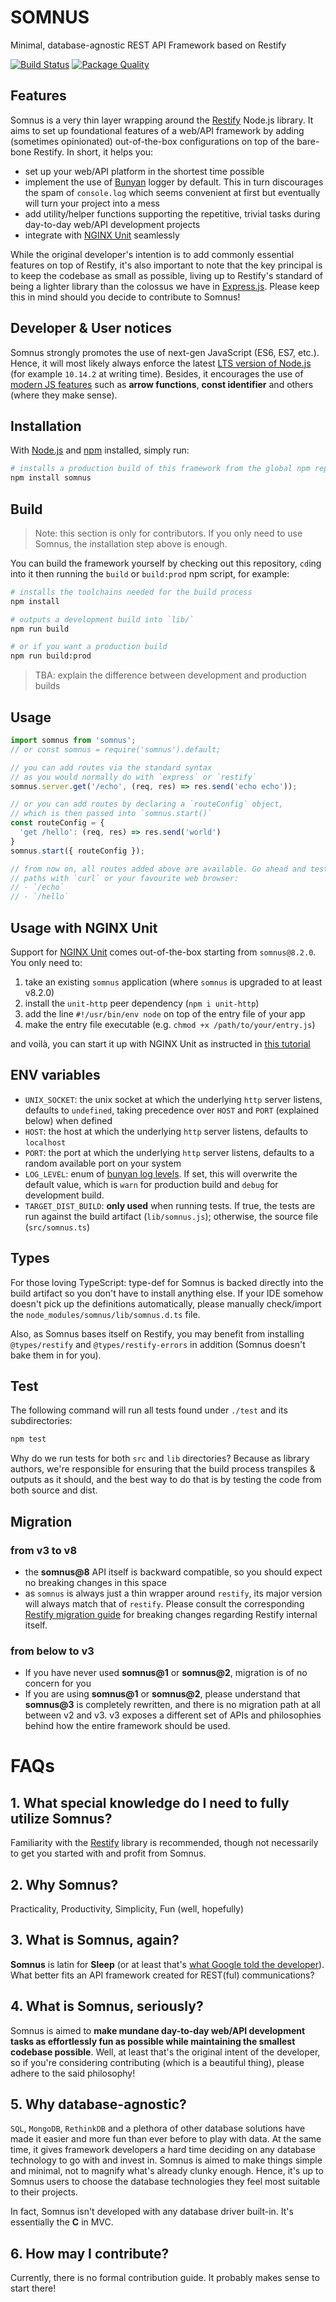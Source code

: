 SOMNUS
======

Minimal, database-agnostic REST API Framework based on Restify

[![Build Status](https://travis-ci.org/somnusjs/somnus.svg)](https://travis-ci.org/somnusjs/somnus)
[![Package Quality](https://npm.packagequality.com/shield/somnus.svg)](https://packagequality.com/#?package=somnus)

## Features

Somnus is a very thin layer wrapping around the [Restify](https://www.npmjs.com/package/restify) Node.js library. It aims to set up foundational features of a web/API framework by adding (sometimes opinionated) out-of-the-box configurations on top of the bare-bone Restify. In short, it helps you:

- set up your web/API platform in the shortest time possible
- implement the use of [Bunyan](https://www.npmjs.com/package/bunyan) logger by default. This in turn discourages the spam of `console.log` which seems convenient at first but eventually will turn your project into a mess
- add utility/helper functions supporting the repetitive, trivial tasks during day-to-day web/API development projects
- integrate with [NGINX Unit](https://www.nginx.com/blog/introducing-nginx-unit/) seamlessly

While the original developer's intention is to add commonly essential features on top of Restify, it's also important to note that the key principal is to keep the codebase as small as possible, living up to Restify's standard of being a lighter library than the colossus we have in [Express.js](https://expressjs.com/). Please keep this in mind should you decide to contribute to Somnus!

## Developer & User notices

Somnus strongly promotes the use of next-gen JavaScript (ES6, ES7, etc.). Hence, it will most likely always enforce the latest [LTS version of Node.js](https://github.com/nodejs/LTS) (for example `10.14.2` at writing time). Besides, it encourages the use of [modern JS features](https://github.com/lukehoban/es6features) such as **arrow functions**, **const identifier** and others (where they make sense).

## Installation

With [Node.js](https://nodejs.org) and [npm](https://www.npmjs.com/) installed, simply run:

```bash
# installs a production build of this framework from the global npm repo
npm install somnus
```

## Build

> Note: this section is only for contributors. If you only need to use Somnus, the installation step above is enough.

You can build the framework yourself by checking out this repository, `cd`ing into it then running the `build` or `build:prod` npm script, for example:

```bash
# installs the toolchains needed for the build process
npm install

# outputs a development build into `lib/`
npm run build

# or if you want a production build
npm run build:prod
```

> TBA: explain the difference between development and production builds

## Usage

```javascript
import somnus from 'somnus';
// or const somnus = require('somnus').default;

// you can add routes via the standard syntax
// as you would normally do with `express` or `restify`
somnus.server.get('/echo', (req, res) => res.send('echo echo'));

// or you can add routes by declaring a `routeConfig` object,
// which is then passed into `somnus.start()`
const routeConfig = {
  'get /hello': (req, res) => res.send('world')
}
somnus.start({ routeConfig });

// from now on, all routes added above are available. Go ahead and test these
// paths with `curl` or your favourite web browser:
// - `/echo`
// - `/hello`
```

## Usage with NGINX Unit

Support for [NGINX Unit](https://www.nginx.com/blog/introducing-nginx-unit/) comes out-of-the-box starting from `somnus@8.2.0`. You only need to:
1. take an existing `somnus` application (where `somnus` is upgraded to at least v8.2.0)
2. install the `unit-http` peer dependency (`npm i unit-http`)
3. add the line `#!/usr/bin/env node` on top of the entry file of your app
4. make the entry file executable (e.g. `chmod +x /path/to/your/entry.js`)

and voilà, you can start it up with NGINX Unit as instructed in [this tutorial](https://unit.nginx.org/howto/samples/#node-js)

## ENV variables

- `UNIX_SOCKET`: the unix socket at which the underlying `http` server listens, defaults to `undefined`, taking precedence over `HOST` and `PORT` (explained below) when defined
- `HOST`: the host at which the underlying `http` server listens, defaults to `localhost`
- `PORT`: the port at which the underlying `http` server listens, defaults to a random available port on your system
- `LOG_LEVEL`: enum of [bunyan log levels](https://github.com/trentm/node-bunyan#levels). If set, this will overwrite the default value, which is `warn` for production build and `debug` for development build.
- `TARGET_DIST_BUILD`: **only used** when running tests. If true, the tests are run against the build artifact (`lib/somnus.js`); otherwise, the source file (`src/somnus.ts`)

## Types

For those loving TypeScript: type-def for Somnus is backed directly into the build artifact so you don't have to install anything else. If your IDE somehow doesn't pick up the definitions automatically, please manually check/import the `node_modules/somnus/lib/somnus.d.ts` file.

Also, as Somnus bases itself on Restify, you may benefit from installing `@types/restify` and `@types/restify-errors` in addition (Somnus doesn't bake them in for you).

## Test

The following command will run all tests found under `./test` and its subdirectories:

```bash
npm test
```

Why do we run tests for both `src` and `lib` directories? Because as library authors, we're responsible for ensuring that the build process transpiles & outputs as it should, and the best way to do that is by testing the code from both source and dist.

## Migration

### from v3 to v8
- the **somnus@8** API itself is backward compatible, so you should expect no breaking changes in this space
- as `somnus` is always just a thin wrapper around `restify`, its major version will always match that of `restify`. Please consult the corresponding [Restify migration guide](http://restify.com/docs/home/) for breaking changes regarding Restify internal itself.

### from below to v3
- If you have never used **somnus@1** or **somnus@2**, migration is of no concern for you
- If you are using **somnus@1** or **somnus@2**, please understand that **somnus@3** is completely rewritten, and there is no migration path at all between v2 and v3. v3 exposes a different set of APIs and philosophies behind how the entire framework should be used.

FAQs
====

## 1. What special knowledge do I need to fully utilize Somnus?
Familiarity with the [Restify](https://www.npmjs.com/package/restify) library is recommended, though not necessarily to get you started with and profit from Somnus.

## 2. Why Somnus?
Practicality, Productivity, Simplicity, Fun (well, hopefully)

## 3. What is Somnus, again?
**Somnus** is latin for **Sleep** (or at least that's [what Google told the developer](https://translate.google.com/?ie=UTF-8&hl=en&client=tw-ob#la/en/Somnus)). What better fits an API framework created for REST(ful) communications?

## 4. What is Somnus, seriously?
Somnus is aimed to **make mundane day-to-day web/API development tasks as effortlessly fun as possible while maintaining the smallest codebase possible**. Well, at least that's the original intent of the developer, so if you're considering contributing (which is a beautiful thing), please adhere to the said philosophy!

## 5. Why database-agnostic?
`SQL`, `MongoDB`, `RethinkDB` and a plethora of other database solutions have made it easier and more fun than ever before to play with data. At the same time, it gives framework developers a hard time deciding on any database technology to go with and invest in. Somnus is aimed to make things simple and minimal, not to magnify what's already clunky enough. Hence, it's up to Somnus users to choose the database technologies they feel most suitable to their projects.

In fact, Somnus isn't developed with any database driver built-in. It's essentially the **C** in MVC.

## 6. How may I contribute?
Currently, there is no formal contribution guide. It probably makes sense to start there!
